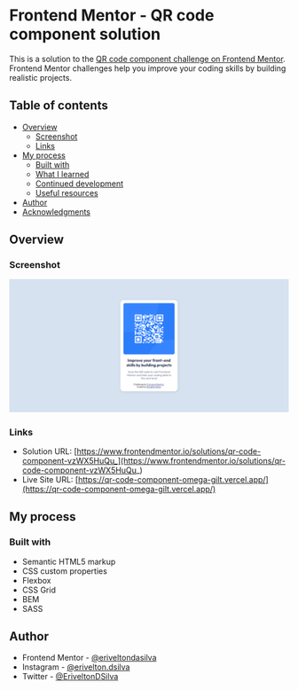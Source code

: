 # Frontend Mentor - QR code component solution

This is a solution to the [QR code component challenge on Frontend Mentor](https://www.frontendmentor.io/challenges/qr-code-component-iux_sIO_H). Frontend Mentor challenges help you improve your coding skills by building realistic projects.

## Table of contents

-   [Overview](#overview)
    -   [Screenshot](#screenshot)
    -   [Links](#links)
-   [My process](#my-process)
    -   [Built with](#built-with)
    -   [What I learned](#what-i-learned)
    -   [Continued development](#continued-development)
    -   [Useful resources](#useful-resources)
-   [Author](#author)
-   [Acknowledgments](#acknowledgments)

## Overview

### Screenshot

![screenshot](./screenshot.png)

### Links

-   Solution URL: [https://www.frontendmentor.io/solutions/qr-code-component-vzWX5HuQu_](https://www.frontendmentor.io/solutions/qr-code-component-vzWX5HuQu_)
-   Live Site URL: [https://qr-code-component-omega-gilt.vercel.app/](https://qr-code-component-omega-gilt.vercel.app/)

## My process

### Built with

-   Semantic HTML5 markup
-   CSS custom properties
-   Flexbox
-   CSS Grid
-   BEM
-   SASS

## Author

<!-- - Website - [Add your name here](https://www.your-site.com) -->

-   Frontend Mentor - [@eriveltondasilva](https://www.frontendmentor.io/profile/eriveltondasilva)
-   Instagram - [@erivelton.dsilva](https://www.instagram.com/erivelton.dsilva/)
-   Twitter - [@EriveltonDSilva](https://twitter.com/EriveltonDSilva)
